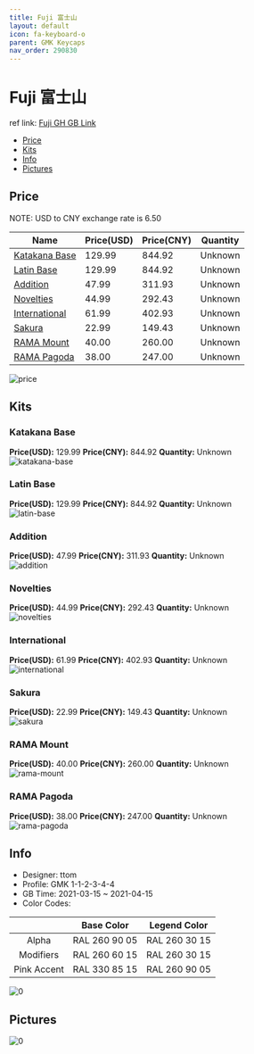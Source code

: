 ```yaml
---
title: Fuji 富士山
layout: default
icon: fa-keyboard-o
parent: GMK Keycaps
nav_order: 290830
---
```


# Fuji 富士山

ref link: [Fuji GH GB Link](https://geekhack.org/index.php?topic=111695.0)

* [Price](#price)
* [Kits](#kits)
* [Info](#info)
* [Pictures](#pictures)

## Price

NOTE: USD to CNY exchange rate is 6.50

| Name          | Price(USD)   |  Price(CNY) | Quantity |
| ------------- | ------------ |  ---------- | -------- |
|[Katakana Base](#katakana-base)|129.99|844.92|Unknown|
|[Latin Base](#latin-base)|129.99|844.92|Unknown|
|[Addition](#addition)|47.99|311.93|Unknown|
|[Novelties](#novelties)|44.99|292.43|Unknown|
|[International](#international)|61.99|402.93|Unknown|
|[Sakura](#sakura)|22.99|149.43|Unknown|
|[RAMA Mount](#rama-mount)|40.00|260.00|Unknown|
|[RAMA Pagoda](#rama-pagoda)|38.00|247.00|Unknown|

<img src="{{ 'assets/images/gmk-keycaps/Fuji/price.png' | relative_url }}" alt="price" class="image featured">

## Kits
### Katakana Base  
**Price(USD):** 129.99	**Price(CNY):** 844.92	**Quantity:** Unknown  
<img src="{{ 'assets/images/gmk-keycaps/Fuji/kits_pics/katakana-base.png' | relative_url }}" alt="katakana-base" class="image featured">

### Latin Base  
**Price(USD):** 129.99	**Price(CNY):** 844.92	**Quantity:** Unknown  
<img src="{{ 'assets/images/gmk-keycaps/Fuji/kits_pics/latin-base.png' | relative_url }}" alt="latin-base" class="image featured">

### Addition  
**Price(USD):** 47.99	**Price(CNY):** 311.93	**Quantity:** Unknown  
<img src="{{ 'assets/images/gmk-keycaps/Fuji/kits_pics/addition.png' | relative_url }}" alt="addition" class="image featured">

### Novelties  
**Price(USD):** 44.99	**Price(CNY):** 292.43	**Quantity:** Unknown  
<img src="{{ 'assets/images/gmk-keycaps/Fuji/kits_pics/novelties.png' | relative_url }}" alt="novelties" class="image featured">

### International  
**Price(USD):** 61.99	**Price(CNY):** 402.93	**Quantity:** Unknown  
<img src="{{ 'assets/images/gmk-keycaps/Fuji/kits_pics/international.png' | relative_url }}" alt="international" class="image featured">

### Sakura  
**Price(USD):** 22.99	**Price(CNY):** 149.43	**Quantity:** Unknown  
<img src="{{ 'assets/images/gmk-keycaps/Fuji/kits_pics/sakura.png' | relative_url }}" alt="sakura" class="image featured">

### RAMA Mount  
**Price(USD):** 40.00	**Price(CNY):** 260.00	**Quantity:** Unknown  
<img src="{{ 'assets/images/gmk-keycaps/Fuji/kits_pics/rama-mount.jpg' | relative_url }}" alt="rama-mount" class="image featured">

### RAMA Pagoda  
**Price(USD):** 38.00	**Price(CNY):** 247.00	**Quantity:** Unknown  
<img src="{{ 'assets/images/gmk-keycaps/Fuji/kits_pics/rama-pagoda.jpg' | relative_url }}" alt="rama-pagoda" class="image featured">

## Info
* Designer: ttom  
* Profile: GMK 1-1-2-3-4-4  
* GB Time: 2021-03-15 ~ 2021-04-15  
* Color Codes:  

| |Base Color     | Legend Color
| :-------------: | :-------------: | :------------:
|Alpha|RAL 260 90 05|RAL 260 30 15
|Modifiers|RAL 260 60 15|RAL 260 30 15
|Pink Accent|RAL 330 85 15|RAL 260 90 05

<img src="{{ 'assets/images/gmk-keycaps/Fuji/0.png' | relative_url }}" alt="0" class="image featured">

## Pictures  
<img src="{{ 'assets/images/gmk-keycaps/Fuji/rendering_pics/0.jpg' | relative_url }}" alt="0" class="image featured">
